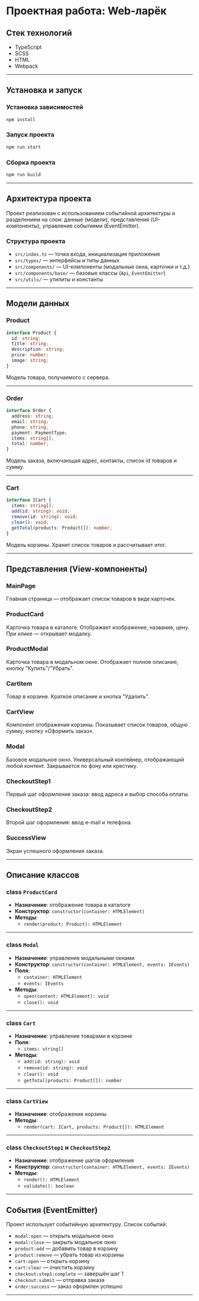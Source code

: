 # Проектная работа: Web-ларёк

## Стек технологий

- TypeScript
- SCSS
- HTML
- Webpack

---

## Установка и запуск

### Установка зависимостей

```bash
npm install
```

### Запуск проекта

```bash
npm run start
```

### Сборка проекта

```bash
npm run build
```

---

## Архитектура проекта

Проект реализован с использованием событийной архитектуры и разделением на слои: данные (модели), представления (UI-компоненты), управление событиями (EventEmitter).

### Структура проекта

- `src/index.ts` — точка входа, инициализация приложения
- `src/types/` — интерфейсы и типы данных
- `src/components/` — UI-компоненты (модальные окна, карточки и т.д.)
- `src/components/base/` — базовые классы (`Api`, `EventEmitter`)
- `src/utils/` — утилиты и константы

---

## Модели данных

### Product

```ts
interface Product {
  id: string;
  title: string;
  description: string;
  price: number;
  image: string;
}
```

Модель товара, получаемого с сервера.

---

### Order

```ts
interface Order {
  address: string;
  email: string;
  phone: string;
  payment: PaymentType;
  items: string[];
  total: number;
}
```

Модель заказа, включающая адрес, контакты, список id товаров и сумму.

---

### Cart

```ts
interface ICart {
  items: string[];
  add(id: string): void;
  remove(id: string): void;
  clear(): void;
  getTotal(products: Product[]): number;
}
```

Модель корзины. Хранит список товаров и рассчитывает итог.

---

## Представления (View-компоненты)

### MainPage  
Главная страница — отображает список товаров в виде карточек.

### ProductCard  
Карточка товара в каталоге. Отображает изображение, название, цену. При клике — открывает модалку.

### ProductModal  
Карточка товара в модальном окне. Отображает полное описание, кнопку "Купить"/"Убрать".

### CartItem  
Товар в корзине. Краткое описание и кнопка "Удалить".

### CartView  
Компонент отображения корзины. Показывает список товаров, общую сумму, кнопку «Оформить заказ».

### Modal  
Базовое модальное окно. Универсальный контейнер, отображающий любой контент. Закрывается по фону или крестику.

### CheckoutStep1  
Первый шаг оформления заказа: ввод адреса и выбор способа оплаты.

### CheckoutStep2  
Второй шаг оформления: ввод e-mail и телефона.

### SuccessView  
Экран успешного оформления заказа.

---

## Описание классов

### class `ProductCard`
- **Назначение**: отображение товара в каталоге
- **Конструктор**: `constructor(container: HTMLElement)`
- **Методы**:
  - `render(product: Product): HTMLElement`

---

### class `Modal`
- **Назначение**: управление модальными окнами
- **Конструктор**: `constructor(container: HTMLElement, events: IEvents)`
- **Поля**:
  - `container: HTMLElement`
  - `events: IEvents`
- **Методы**:
  - `open(content: HTMLElement): void`
  - `close(): void`

---

### class `Cart`
- **Назначение**: управление товарами в корзине
- **Поля**:
  - `items: string[]`
- **Методы**:
  - `add(id: string): void`
  - `remove(id: string): void`
  - `clear(): void`
  - `getTotal(products: Product[]): number`

---

### class `CartView`
- **Назначение**: отображение корзины
- **Методы**:
  - `render(cart: ICart, products: Product[]): HTMLElement`

---

### class `CheckoutStep1` и `CheckoutStep2`
- **Назначение**: отображение шагов оформления
- **Конструктор**: `constructor(container: HTMLElement, events: IEvents)`
- **Методы**:
  - `render(): HTMLElement`
  - `validate(): boolean`

---

## События (EventEmitter)

Проект использует событийную архитектуру. Список событий:

- `modal:open` — открыть модальное окно
- `modal:close` — закрыть модальное окно
- `product:add` — добавить товар в корзину
- `product:remove` — убрать товар из корзины
- `cart:open` — открыть корзину
- `cart:clear` — очистить корзину
- `checkout:step1:complete` — завершён шаг 1
- `checkout:submit` — отправка заказа
- `order:success` — заказ оформлен успешно

---
